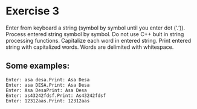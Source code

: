 # Exercise 3

Enter from keyboard a string (symbol by symbol until you enter dot (‘.‘)). Process entered string symbol by symbol. Do not use C++ bult in string processing functions. Capitalize each word in entered string. Print entered string with capitalized words. Words are delimited with whitespace.

## Some examples:
```
Enter: asa desa.​​Print: Asa Desa
Enter: asa DESA​.​Print: Asa Desa
Enter: Asa Desa​​Print: Asa Desa
Enter: as43242fdsf.​Print: As43242fdsf
Enter: 12312aas.​Print: 12312aas
```
